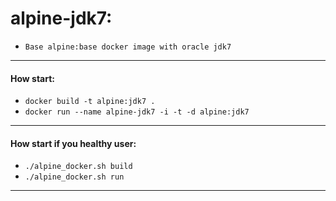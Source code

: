 # alpine-jdk7:

* `Base alpine:base docker image with oracle jdk7`

___

#### How start:

* `docker build -t alpine:jdk7 .`
* `docker run --name alpine-jdk7 -i -t -d alpine:jdk7`

___

#### How start if you healthy user:

* `./alpine_docker.sh build`
* `./alpine_docker.sh run`

___
